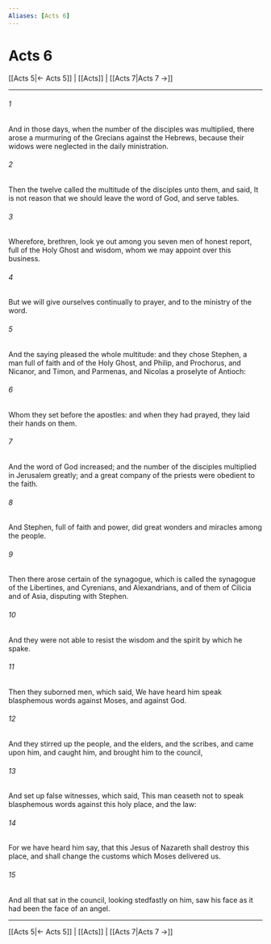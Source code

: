```yaml
---
Aliases: [Acts 6]
---
```

# Acts 6

[[Acts 5|← Acts 5]] | [[Acts]] | [[Acts 7|Acts 7 →]]
***



###### 1 
And in those days, when the number of the disciples was multiplied, there arose a murmuring of the Grecians against the Hebrews, because their widows were neglected in the daily ministration. 

###### 2 
Then the twelve called the multitude of the disciples unto them, and said, It is not reason that we should leave the word of God, and serve tables. 

###### 3 
Wherefore, brethren, look ye out among you seven men of honest report, full of the Holy Ghost and wisdom, whom we may appoint over this business. 

###### 4 
But we will give ourselves continually to prayer, and to the ministry of the word. 

###### 5 
And the saying pleased the whole multitude: and they chose Stephen, a man full of faith and of the Holy Ghost, and Philip, and Prochorus, and Nicanor, and Timon, and Parmenas, and Nicolas a proselyte of Antioch: 

###### 6 
Whom they set before the apostles: and when they had prayed, they laid their hands on them. 

###### 7 
And the word of God increased; and the number of the disciples multiplied in Jerusalem greatly; and a great company of the priests were obedient to the faith. 

###### 8 
And Stephen, full of faith and power, did great wonders and miracles among the people. 

###### 9 
Then there arose certain of the synagogue, which is called the synagogue of the Libertines, and Cyrenians, and Alexandrians, and of them of Cilicia and of Asia, disputing with Stephen. 

###### 10 
And they were not able to resist the wisdom and the spirit by which he spake. 

###### 11 
Then they suborned men, which said, We have heard him speak blasphemous words against Moses, and against God. 

###### 12 
And they stirred up the people, and the elders, and the scribes, and came upon him, and caught him, and brought him to the council, 

###### 13 
And set up false witnesses, which said, This man ceaseth not to speak blasphemous words against this holy place, and the law: 

###### 14 
For we have heard him say, that this Jesus of Nazareth shall destroy this place, and shall change the customs which Moses delivered us. 

###### 15 
And all that sat in the council, looking stedfastly on him, saw his face as it had been the face of an angel.

***
[[Acts 5|← Acts 5]] | [[Acts]] | [[Acts 7|Acts 7 →]]
